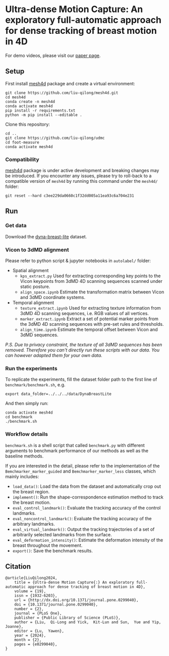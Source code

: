 # Ultra-dense Motion Capture: An exploratory full-automatic approach for dense tracking of breast motion in 4D

For demo videos, please visit our [paper page](https://liu-qilong.github.io/udmc/).

## Setup

First install [mesh4d](https://github.com/liu-qilong/mesh4d) package and create a virtual environment:

```
git clone https://github.com/liu-qilong/mesh4d.git
cd mesh4d
conda create -n mesh4d
conda activate mesh4d
pip install -r requirements.txt
python -m pip install --editable .
```

Clone this repository:

```
cd ..
git clone https://github.com/liu-qilong/udmc
cd foot-measure
conda activate mesh4d
```

### Compatibility

[mesh4d](https://github.com/liu-qilong/mesh4d) package is under active development and breaking changes may be introduced. If you encounter any issues, please try to roll-back to a compatible version of `mesh4d` by running this command under the `mesh4d/` folder:

```
git reset --hard c3ee229da0660c1f32dd005a11ea93c6a704e231
```

## Run

### Get data

Download the [dyna-breast-lite](https://huggingface.co/datasets/liu-qilong/dyna-breast-lite/tree/main) dataset.

### Vicon to 3dMD alignment

Please refer to python script & jupyter notebooks in `autolabel/` folder:

- Spatial alignment
    - `kps_extract.py`
    Used for extracting corresponding key points to the Vicon keypoints from 3dMD 4D scanning sequences scanned under static posture.
    - `align_space.ipynb`
    Estimate the transformation matrix between Vicon and 3dMD coordinate systems.
- Temporal alignment
    - `texture_extract.ipynb`
    Used for extracting texture information from 3dMD 4D scanning sequences, i.e. RGB values of all vertices.
    - `marker_extract.ipynb`
    Extract a set of potential marker points from the 3dMD 4D scanning sequences with pre-set rules and thresholds.
    - `align_time.ipynb`
    Estimate the temporal offset between Vicon and 3dMD sequences.

_P.S. Due to privacy constraint, the texture of all 3dMD sequences has been removed. Therefore you can't directly run these scripts with our data. You can however adapted them for your own data._

### Run the experiments

To replicate the experiments, fill the dataset folder path to the first line of `benchmark/benchmark.sh`, e.g.

```
export data_folder=../../../data/DynaBreastLite
```

And then simply run:

```
conda activate mesh4d
cd benchmark
./benchmark.sh
```

### Workflow details

`benchmark.sh` is a shell script that called `benchmark.py` with different arguments to benchmark performance of our methods as well as the baseline methods.

If you are interested in the detail, please refer to the implementation of the `Bemchmarker_marker_guided` and `Bemchmarker_marker_less` classes, which mainly includes:

- `load_data()`: Load the data from the dataset and automatically crop out the breast region.
- `implement()`: Run the shape-correspondence estimation method to track the breast motion.
- `eval_control_landmark()`: Evaluate the tracking accuracy of the control landmarks.
- `eval_noncontrol_landmark()`: Evaluate the tracking accuracy of the arbitrary landmarks.
- `eval_virtual_landmark()`: Output the tracking trajectories of a set of arbitrarily selected landmarks from the surface.
- `eval_deformation_intensity()`: Estimate the deformation intensity of the breast throughout the movement.
- `export()`: Save the benchmark results.

## Citation

```
@article{LiuQilong2024,
	title = {Ultra-dense Motion Capture{:} An exploratory full-automatic approach for dense tracking of breast motion in 4D},
	volume = {19},
	issn = {1932-6203},
	url = {http://dx.doi.org/10.1371/journal.pone.0299040},
	doi = {10.1371/journal.pone.0299040},
	number = {2},
	journal = {PLoS One},
	publisher = {Public Library of Science (PLoS)},
	author = {Liu,  Qi-Long and Yick,  Kit-Lun and Sun,  Yue and Yip,  Joanne},
	editor = {Lu,  Yawen},
	year = {2024},
	month = {2},
	pages = {e0299040},
}

```